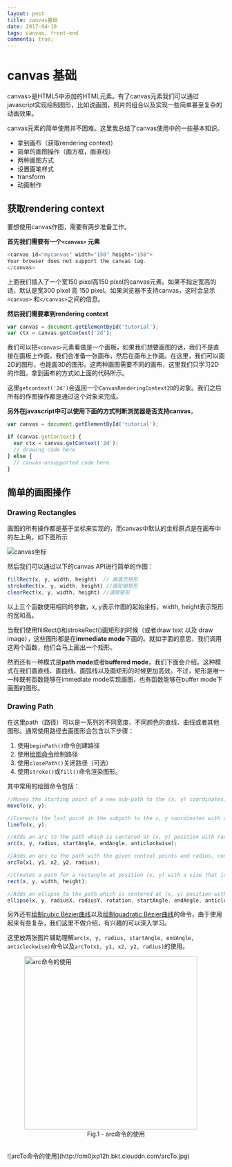 ```yaml
---
layout: post
title: canvas基础
date: 2017-04-10
tags: canvas, front-end
comments: true;
---
```


# canvas 基础

canvas>是HTML5中添加的HTML元素。有了canvas元素我们可以通过javascript实现绘制图形，比如说画图，照片的组合以及实现一些简单甚至复杂的动画效果。

canvas元素的简单使用并不困难。这里我总结了canvas使用中的一些基本知识。

* 拿到画布（获取rendering context）
* 简单的画图操作（画方框，画直线）
* 两种画图方式
* 设置画笔样式
* transform
* 动画制作

## 获取rendering context 

要想使用canvas作图，需要有两步准备工作。

**首先我们需要有一个`<canvas>` 元素**

```javascript
<canvas id="mycanvas" width="150" height="150">
Your browser does not support the canvas tag.
</canvas>
```
上面我们插入了一个宽150 pixel高150 pixel的canvas元素。如果不指定宽高的话，默认是宽300 pixel 高 150 pixel。如果浏览器不支持canvas，这时会显示`<canvas>` 和`</canvas>`之间的信息。

**然后我们需要拿到rendering context**

```javascript
var canvas = document.getElementById('tutorial');
var ctx = canvas.getContext('2d');
```

我们可以把`<canvas>`元素看做是一个画板，如果我们想要画图的话，我们不是直接在画板上作画，我们会准备一张画布，然后在画布上作画。在这里，我们可以画2D的图形，也能画3D的图形。这两种画图需要不同的画布，这里我们只学习2D的作图。拿到画布的方式如上面的代码所示。

这里`getcontext('2d')`会返回一个`CanvasRenderingContext2D`的对象。我们之后所有的作图操作都是通过这个对象来完成。

**另外在javascript中可以使用下面的方式判断浏览器是否支持canvas**，

```javascript
var canvas = document.getElementById('tutorial');

if (canvas.getContext) {
  var ctx = canvas.getContext('2d');
  // drawing code here
} else {
  // canvas-unsupported code here
}
```  

## 简单的画图操作

### Drawing Rectangles

画图的所有操作都是基于坐标来实现的，而canvas中默认的坐标原点是在画布中的左上角，如下图所示

![canvas坐标](http://om0jxp12h.bkt.clouddn.com/Canvas_default_grid.png)

然后我们可以通过以下的canvas API进行简单的作图：

```javascript
fillRect(x, y, width, height)  // 画填充矩形
strokeRect(x, y, width, height) //画轮廓矩形
clearRect(x, y, width, height) //清除矩形
```
以上三个函数使用相同的参数，x, y表示作图的起始坐标，width, height表示矩形的宽和高。

当我们使用fillRect()和strokeRect()画矩形的时候（或者draw text 以及 draw image），这些图形都是在**immediate mode**下画的。就如字面的意思，我们调用这两个函数，他们会马上画出一个矩形。

然而还有一种模式是**path mode**或者**buffered mode**，我们下面会介绍。这种模式在我们画直线、画曲线、画弧线以及画矩形的时候更加高效。不过，矩形是唯一一种既有函数能够在immediate mode实现画图，也有函数能够在buffer mode下画图的图形。

### Drawing Path

在这里path（路径）可以是一系列的不同宽度、不同颜色的直线、曲线或者其他图形。通常使用路径去画图形会包含以下步骤：

1. 使用`beginPath()`命令创建路径
2. 使用[绘图命令](https://developer.mozilla.org/en-US/docs/Web/API/CanvasRenderingContext2D#Paths)绘制路径
3. 使用`closePath()`关闭路径（可选）
4. 使用`stroke()`或`fill()`命令渲染图形。

其中常用的绘图命令包括：
```javascript
//Moves the starting point of a new sub-path to the (x, y) coordinates.
moveTo(x, y);

//Connects the last point in the subpath to the x, y coordinates with a straight line.
lineTo(x, y);

//Adds an arc to the path which is centered at (x, y) position with radius r starting at startAngle and ending at endAngle going in the given direction by anticlockwise (defaulting to clockwise).
arc(x, y, radius, startAngle, endAngle, anticlockwise); 

//Adds an arc to the path with the given control points and radius, connected to the previous point by a straight line.
arcTo(x1, y1, x2, y2, radius);

//Creates a path for a rectangle at position (x, y) with a size that is determined by width and height.
rect(x, y, width, height);

//Adds an ellipse to the path which is centered at (x, y) position with the radii radiusX and radiusY starting at startAngle and ending at endAngle going in the given direction by anticlockwise (defaulting to clockwise).
ellipse(x, y, radiusX, radiusY, rotation, startAngle, endAngle, anticlockwise);
```

另外还有[绘制cubic Bézier曲线](https://developer.mozilla.org/en-US/docs/Web/API/CanvasRenderingContext2D/bezierCurveTo)以及[绘制quadratic Bézier曲线](https://developer.mozilla.org/en-US/docs/Web/API/CanvasRenderingContext2D/quadraticCurveTo)的命令，由于使用起来有些复杂，我们这里不做介绍，有兴趣的可以深入学习。

这里放两张图片辅助理解`arc(x, y, radius, startAngle, endAngle, anticlockwise)`命令以及`arcTo(x1, y1, x2, y2, radius)`的使用。
<figure>
  <img src="http://om0jxp12h.bkt.clouddn.com/circle1.jpg"  style="width: 400px; margin: auto" alt="arc命令的使用">
  <figcaption style="text-align: center;">Fig.1 - arc命令的使用</figcaption>
</figure>
<br>
![arcTo命令的使用](http://om0jxp12h.bkt.clouddn.com/arcTo.jpg)


